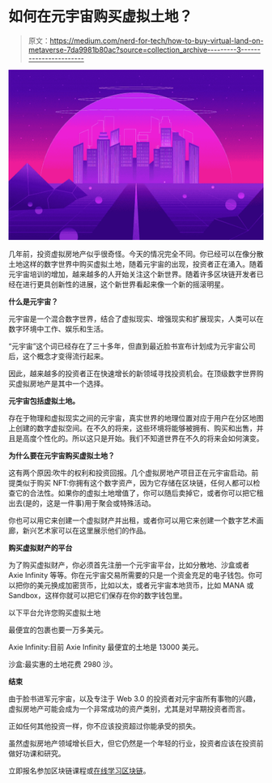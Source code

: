 # 如何在元宇宙购买虚拟土地？

> 原文：<https://medium.com/nerd-for-tech/how-to-buy-virtual-land-on-metaverse-7da9981b80ac?source=collection_archive---------3----------------------->

![](img/5e4a1a0fef7b4fb6716c4a94ad784413.png)

几年前，投资虚拟房地产似乎很奇怪。今天的情况完全不同。你已经可以在像分散土地这样的数字世界中购买虚拟土地，随着元宇宙的出现，投资者正在涌入。随着元宇宙培训的增加，越来越多的人开始关注这个新世界。随着许多区块链开发者已经在进行更具创新性的进展，这个新世界看起来像一个新的摇滚明星。

**什么是元宇宙？**

元宇宙是一个混合数字世界，结合了虚拟现实、增强现实和扩展现实，人类可以在数字环境中工作、娱乐和生活。

“元宇宙”这个词已经存在了三十多年，但直到最近脸书宣布计划成为元宇宙公司后，这个概念才变得流行起来。

因此，越来越多的投资者正在快速增长的新领域寻找投资机会。在顶级数字世界购买虚拟房地产是其中一个选择。

**元宇宙包括虚拟土地。**

存在于物理和虚拟现实之间的元宇宙，真实世界的地理位置对应于用户在分区地图上创建的数字虚拟空间。在不久的将来，这些环境将能够被拥有、购买和出售，并且是高度个性化的。所以这只是开始。我们不知道世界在不久的将来会如何演变。

**为什么要在元宇宙购买虚拟土地？**

这有两个原因:吹牛的权利和投资回报。几个虚拟房地产项目正在元宇宙启动。前提类似于购买 NFT:你拥有这个数字资产，因为它存储在区块链，任何人都可以检查它的合法性。如果你的虚拟土地增值了，你可以随后卖掉它，或者你可以把它租出去(是的，这是一件事)用于聚会或特殊活动。

你也可以用它来创建一个虚拟财产并出租，或者你可以用它来创建一个数字艺术画廊，新兴艺术家可以在这里展示他们的作品。

**购买虚拟财产的平台**

为了购买虚拟财产，你必须首先注册一个元宇宙平台，比如分散地、沙盒或者 Axie Infinity 等等。你在元宇宙交易所需要的只是一个资金充足的电子钱包。你可以把你的美元换成加密货币，比如以太，或者元宇宙本地货币，比如 MANA 或 Sandbox，这样你就可以把它们保存在你的数字钱包里。

以下平台允许您购买虚拟土地

最便宜的包裹也要一万多美元。

Axie Infinity:目前 Axie Infinity 最便宜的土地是 13000 美元。

沙盒:最实惠的土地花费 2980 沙。

**结束**

由于脸书进军元宇宙，以及专注于 Web 3.0 的投资者对元宇宙所有事物的兴趣，虚拟房地产可能会成为一个非常成功的资产类别，尤其是对早期投资者而言。

正如任何其他投资一样，你不应该投资超过你能承受的损失。

虽然虚拟房地产领域增长巨大，但它仍然是一个年轻的行业，投资者应该在投资前做好功课和研究。

立即报名参加区块链课程或[在线学习区块链](https://www.blockchain-council.org/online-training/)。